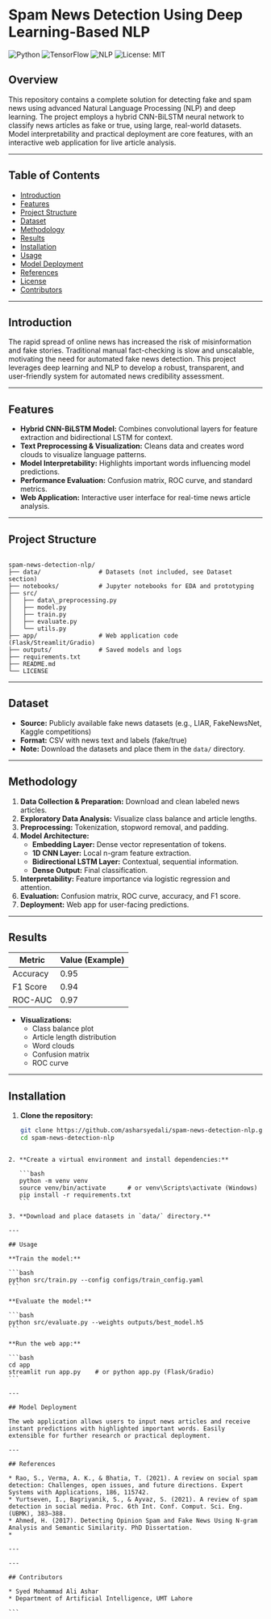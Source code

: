 
# Spam News Detection Using Deep Learning-Based NLP

![Python](https://img.shields.io/badge/Python-3.8%2B-blue)
![TensorFlow](https://img.shields.io/badge/TensorFlow-2.x-orange)
![NLP](https://img.shields.io/badge/NLP-Fake%20News-red)
![License: MIT](https://img.shields.io/badge/License-MIT-green)

## Overview

This repository contains a complete solution for detecting fake and spam news using advanced Natural Language Processing (NLP) and deep learning. The project employs a hybrid CNN-BiLSTM neural network to classify news articles as fake or true, using large, real-world datasets. Model interpretability and practical deployment are core features, with an interactive web application for live article analysis.

---

## Table of Contents

- [Introduction](#introduction)
- [Features](#features)
- [Project Structure](#project-structure)
- [Dataset](#dataset)
- [Methodology](#methodology)
- [Results](#results)
- [Installation](#installation)
- [Usage](#usage)
- [Model Deployment](#model-deployment)
- [References](#references)
- [License](#license)
- [Contributors](#contributors)

---

## Introduction

The rapid spread of online news has increased the risk of misinformation and fake stories. Traditional manual fact-checking is slow and unscalable, motivating the need for automated fake news detection. This project leverages deep learning and NLP to develop a robust, transparent, and user-friendly system for automated news credibility assessment.

---

## Features

- **Hybrid CNN-BiLSTM Model:** Combines convolutional layers for feature extraction and bidirectional LSTM for context.
- **Text Preprocessing & Visualization:** Cleans data and creates word clouds to visualize language patterns.
- **Model Interpretability:** Highlights important words influencing model predictions.
- **Performance Evaluation:** Confusion matrix, ROC curve, and standard metrics.
- **Web Application:** Interactive user interface for real-time news article analysis.

---

## Project Structure

```

spam-news-detection-nlp/
├── data/                # Datasets (not included, see Dataset section)
├── notebooks/           # Jupyter notebooks for EDA and prototyping
├── src/
│   ├── data\_preprocessing.py
│   ├── model.py
│   ├── train.py
│   ├── evaluate.py
│   └── utils.py
├── app/                 # Web application code (Flask/Streamlit/Gradio)
├── outputs/             # Saved models and logs
├── requirements.txt
├── README.md
└── LICENSE

````

---

## Dataset

- **Source:** Publicly available fake news datasets (e.g., LIAR, FakeNewsNet, Kaggle competitions)
- **Format:** CSV with news text and labels (fake/true)
- **Note:** Download the datasets and place them in the `data/` directory.

---

## Methodology

1. **Data Collection & Preparation:** Download and clean labeled news articles.
2. **Exploratory Data Analysis:** Visualize class balance and article lengths.
3. **Preprocessing:** Tokenization, stopword removal, and padding.
4. **Model Architecture:**
   - **Embedding Layer:** Dense vector representation of tokens.
   - **1D CNN Layer:** Local n-gram feature extraction.
   - **Bidirectional LSTM Layer:** Contextual, sequential information.
   - **Dense Output:** Final classification.
5. **Interpretability:** Feature importance via logistic regression and attention.
6. **Evaluation:** Confusion matrix, ROC curve, accuracy, and F1 score.
7. **Deployment:** Web app for user-facing predictions.

---

## Results

| Metric         | Value (Example)  |
|----------------|------------------|
| Accuracy       | 0.95             |
| F1 Score       | 0.94             |
| ROC-AUC        | 0.97             |

- **Visualizations:**  
  - Class balance plot  
  - Article length distribution  
  - Word clouds  
  - Confusion matrix  
  - ROC curve  


---

## Installation

1. **Clone the repository:**
   ```bash
   git clone https://github.com/asharsyedali/spam-news-detection-nlp.git
   cd spam-news-detection-nlp
````

2. **Create a virtual environment and install dependencies:**

   ```bash
   python -m venv venv
   source venv/bin/activate      # or venv\Scripts\activate (Windows)
   pip install -r requirements.txt
   ```

3. **Download and place datasets in `data/` directory.**

---

## Usage

**Train the model:**

```bash
python src/train.py --config configs/train_config.yaml
```

**Evaluate the model:**

```bash
python src/evaluate.py --weights outputs/best_model.h5
```

**Run the web app:**

```bash
cd app
streamlit run app.py    # or python app.py (Flask/Gradio)
```

---

## Model Deployment

The web application allows users to input news articles and receive instant predictions with highlighted important words. Easily extensible for further research or practical deployment.

---

## References

* Rao, S., Verma, A. K., & Bhatia, T. (2021). A review on social spam detection: Challenges, open issues, and future directions. Expert Systems with Applications, 186, 115742.
* Yurtseven, I., Bagriyanik, S., & Ayvaz, S. (2021). A review of spam detection in social media. Proc. 6th Int. Conf. Comput. Sci. Eng. (UBMK), 383–388.
* Ahmed, H. (2017). Detecting Opinion Spam and Fake News Using N-gram Analysis and Semantic Similarity. PhD Dissertation.
* 

---

---

## Contributors

* Syed Mohammad Ali Ashar
* Department of Artificial Intelligence, UMT Lahore

```

